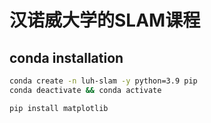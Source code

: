 # 汉诺威大学的SLAM课程

## conda installation
```bash
conda create -n luh-slam -y python=3.9 pip
conda deactivate && conda activate

pip install matplotlib
```
